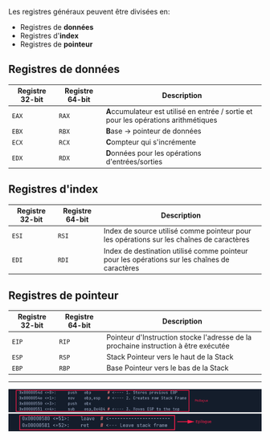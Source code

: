 Les registres généraux peuvent être divisées en:
- Registres de **données**
- Registres d'**index**
- Registres de **pointeur**

## Registres de données

Registre 32-bit | Registre 64-bit | Description
----------------|-----------------|------------
`EAX`           | `RAX`           | **A**ccumulateur est utilisé en entrée / sortie et pour les opérations arithmétiques
`EBX`           | `RBX`           | **B**ase &rarr; pointeur de données
`ECX`           | `RCX`           | **C**ompteur qui s'incrémente 
`EDX`           | `RDX`           | **D**onnées pour les opérations d'entrées/sorties

## Registres d'index

Registre 32-bit | Registre 64-bit | Description
----------------|-----------------|------------
`ESI`           | `RSI`           | Index de source utilisé comme pointeur pour les opérations sur les chaînes de caractères
`EDI`           | `RDI`           | Index de destination utilisé comme pointeur pour les opérations sur les chaînes de caractères


## Registres de pointeur

Registre 32-bit | Registre 64-bit | Description
----------------|-----------------|------------
`EIP`           | `RIP`           | Pointeur d'Instruction stocke l'adresse de la prochaine instruction à être exécutée
`ESP`           | `RSP`           | Stack Pointeur vers le haut de la Stack
`EBP`           | `RBP`           | Base Pointeur vers le bas de la Stack

___

![](images/prologue.png)
![](images/epilogue.png)

